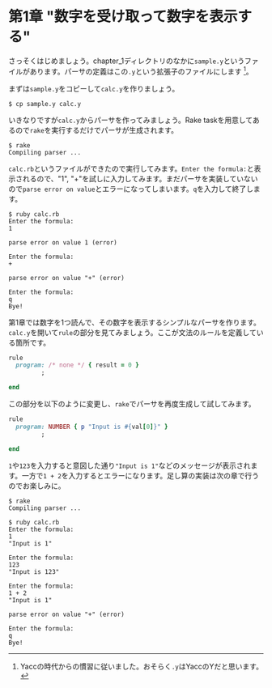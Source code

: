 # 第1章 "数字を受け取って数字を表示する"

さっそくはじめましょう。chapter_1ディレクトリのなかに`sample.y`というファイルがあります。パーサの定義はこの`.y`という拡張子のファイルにします [^1]。

まずは`sample.y`をコピーして`calc.y`を作りましょう。

```shell
$ cp sample.y calc.y
```

いきなりですが`calc.y`からパーサを作ってみましょう。Rake taskを用意してあるので`rake`を実行するだけでパーサが生成されます。

```shell
$ rake
Compiling parser ...
```

`calc.rb`というファイルができたので実行してみます。`Enter the formula:`と表示されるので、"1", "+"を試しに入力してみます。まだパーサを実装していないので`parse error on value`とエラーになってしまいます。`q`を入力して終了します。

```shell
$ ruby calc.rb
Enter the formula:
1

parse error on value 1 (error)

Enter the formula:
+

parse error on value "+" (error)

Enter the formula:
q
Bye!
```

第1章では数字を1つ読んで、その数字を表示するシンプルなパーサを作ります。`calc.y`を開いて`rule`の部分を見てみましょう。ここが文法のルールを定義している箇所です。

```ruby
rule
  program: /* none */ { result = 0 }
         ;

end
```

この部分を以下のように変更し、`rake`でパーサを再度生成して試してみます。

```ruby
rule
  program: NUMBER { p "Input is #{val[0]}" }
         ;

end
```

`1`や`123`を入力すると意図した通り`"Input is 1"`などのメッセージが表示されます。一方で`1 + 2`を入力するとエラーになります。足し算の実装は次の章で行うのでお楽しみに。

```shell
$ rake
Compiling parser ...

$ ruby calc.rb
Enter the formula:
1
"Input is 1"

Enter the formula:
123
"Input is 123"

Enter the formula:
1 + 2
"Input is 1"

parse error on value "+" (error)

Enter the formula:
q
Bye!
```

[^1]: Yaccの時代からの慣習に従いました。おそらく`.y`はYaccのYだと思います。

